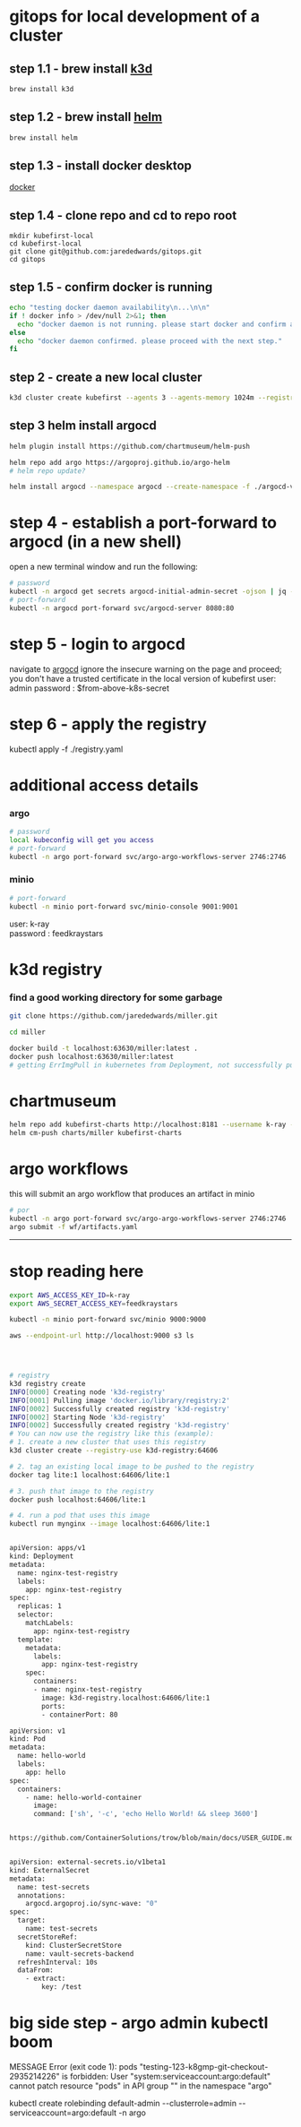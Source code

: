 # gitops for local development of a cluster

## step 1.1 - brew install [k3d](https://k3d.io/v5.3.0)
```bash
brew install k3d
```

## step 1.2 - brew install [helm](https://helm.sh/)
```bash
brew install helm
```

## step 1.3 - install docker desktop
[docker](https://www.docker.com/products/docker-desktop)

## step 1.4 - clone repo and cd to repo root
```
mkdir kubefirst-local
cd kubefirst-local
git clone git@github.com:jarededwards/gitops.git
cd gitops
```

## step 1.5 - confirm docker is running
```bash
echo "testing docker daemon availability\n...\n\n"
if ! docker info > /dev/null 2>&1; then
  echo "docker daemon is not running. please start docker and confirm again."
else
  echo "docker daemon confirmed. please proceed with the next step."
fi
```

## step 2 - create a new local cluster
```bash
k3d cluster create kubefirst --agents 3 --agents-memory 1024m --registry-create kubefirst-registry:63630
```

## step 3 helm install argocd
```bash
helm plugin install https://github.com/chartmuseum/helm-push

helm repo add argo https://argoproj.github.io/argo-helm
# helm repo update?

helm install argocd --namespace argocd --create-namespace -f ./argocd-values.yaml --version 4.10.2 argo/argo-cd
```

# step 4 - establish a port-forward to argocd (in a new shell)
open a new terminal window and run the following:
```bash
# password
kubectl -n argocd get secrets argocd-initial-admin-secret -ojson | jq -r .data.password | base64 -D
# port-forward
kubectl -n argocd port-forward svc/argocd-server 8080:80
```

# step 5 - login to argocd
navigate to [argocd](http://localhost:8080)
ignore the insecure warning on the page and proceed; you don't have a trusted certificate in the local version of kubefirst
user: admin
password : $from-above-k8s-secret

# step 6 - apply the registry
kubectl apply -f ./registry.yaml



# additional access details

### argo
```bash
# password
local kubeconfig will get you access
# port-forward
kubectl -n argo port-forward svc/argo-argo-workflows-server 2746:2746
```

### minio
```bash
# port-forward
kubectl -n minio port-forward svc/minio-console 9001:9001
```
user: k-ray   
password : feedkraystars   


# k3d registry
### find a good working directory for some garbage

```bash
git clone https://github.com/jarededwards/miller.git

cd miller 

docker build -t localhost:63630/miller:latest .
docker push localhost:63630/miller:latest
# getting ErrImgPull in kubernetes from Deployment, not successfully pulling from k3d registry, didn't look into it
```

# chartmuseum
```bash
helm repo add kubefirst-charts http://localhost:8181 --username k-ray --password feedkraystars
helm cm-push charts/miller kubefirst-charts
```

# argo workflows
this will submit an argo workflow that produces an artifact in minio
```bash
# por
kubectl -n argo port-forward svc/argo-argo-workflows-server 2746:2746
argo submit -f wf/artifacts.yaml 
```


---
# stop reading here

```bash
export AWS_ACCESS_KEY_ID=k-ray
export AWS_SECRET_ACCESS_KEY=feedkraystars

kubectl -n minio port-forward svc/minio 9000:9000

aws --endpoint-url http://localhost:9000 s3 ls




# registry
k3d registry create                                           
INFO[0000] Creating node 'k3d-registry'                 
INFO[0001] Pulling image 'docker.io/library/registry:2' 
INFO[0002] Successfully created registry 'k3d-registry' 
INFO[0002] Starting Node 'k3d-registry'                 
INFO[0002] Successfully created registry 'k3d-registry' 
# You can now use the registry like this (example):
# 1. create a new cluster that uses this registry
k3d cluster create --registry-use k3d-registry:64606

# 2. tag an existing local image to be pushed to the registry
docker tag lite:1 localhost:64606/lite:1

# 3. push that image to the registry
docker push localhost:64606/lite:1

# 4. run a pod that uses this image
kubectl run mynginx --image localhost:64606/lite:1


apiVersion: apps/v1
kind: Deployment
metadata:
  name: nginx-test-registry
  labels:
    app: nginx-test-registry
spec:
  replicas: 1
  selector:
    matchLabels:
      app: nginx-test-registry
  template:
    metadata:
      labels:
        app: nginx-test-registry
    spec:
      containers:
      - name: nginx-test-registry
        image: k3d-registry.localhost:64606/lite:1
        ports:
        - containerPort: 80

apiVersion: v1
kind: Pod
metadata:
  name: hello-world
  labels:
    app: hello
spec:
  containers:
    - name: hello-world-container
      image: 
      command: ['sh', '-c', 'echo Hello World! && sleep 3600']


https://github.com/ContainerSolutions/trow/blob/main/docs/USER_GUIDE.md


apiVersion: external-secrets.io/v1beta1
kind: ExternalSecret
metadata:
  name: test-secrets
  annotations:
    argocd.argoproj.io/sync-wave: "0"
spec:
  target:
    name: test-secrets
  secretStoreRef:
    kind: ClusterSecretStore
    name: vault-secrets-backend
  refreshInterval: 10s
  dataFrom:
    - extract:      
        key: /test
```

# big side step - argo admin kubectl boom
MESSAGE
Error (exit code 1): pods "testing-123-k8gmp-git-checkout-2935214226" is forbidden: User "system:serviceaccount:argo:default" cannot patch resource "pods" in API group "" in the namespace "argo"

kubectl create rolebinding default-admin --clusterrole=admin --serviceaccount=argo:default -n argo



